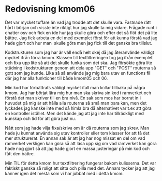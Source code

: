 ---
---
Redovisning kmom06
=========================

Det var mycket tuffare än vad jag trodde att det skulle vara. Fastnade rätt hårt i början och visste inte riktigt hur jag skulle ta mig vidare. Frågade runt i chatter osv och fick en ide hur jag skulle göra och efter det så flöt det på lite bättre. Jag fick arbeta en del med exemplet först för att kunna förstå vad jag hade gjort och hur man  skulle göra men jag fick till det ganska bra tillslut.

Kodstrukturen som jag har är väll endå helt okej då jag återanvände väldigt mycket ifrån förra kmom. Klassen till textfiltreringen tog jag ifrån exemplet och fixa upp lite så att det skulle funka som det ska. Jag försökte göra lite städning i kodstrukturen genom att dela upp "GET" och "POST" routerna så gott som jag kunde. Lika så så använde jag mig bara utav en functions fil där jag har alla funktioner till både kmom05 och 06.

Min kod har förbättrats väldigt mycket ifall man kollar tillbaka på några kmom. Jag har börjat lära mig hur man ska skriva sin kod i ramverket och förstå det man skriver till en bra nivå. En sak som mos har borrat in i huvudet på mig är att hålla alla routerna så små man bara kan, men det lyckades jag kanske inte med så himla bra då alternativet var t.ex att göra en kontroller istället. Men det kände jag att jag inte har tillräckligt med kunskap och tid för att göra just nu.

Nått som jag hade vilja fixa/skriva om är då routerna som jag skrev. Man hade ju kunnat använda sig utav kontroller eller tom klasser för att få det mer strukturerat. En annan sak är att jag har nog missat en del om vad ramverket verkligen kan göra så att läsa upp sig om vad ramverket kan göra hade nog gjort så att jag hade gjort en massa justeringar på min kod och fått den bättre.

Min TIL för detta kmom hur textfiltrering fungerar bakom kulisserna. Det var faktiskt ganska så roligt att sitta och pilla med det. Annars tycker jag att jag känner igen det mesta som vi har jobbat med i detta kmom.
